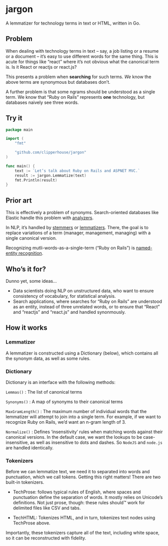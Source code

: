 # jargon
A lemmatizer for technology terms in text or HTML, written in Go.

## Problem
When dealing with technology terms in text – say, a job listing or a resume or a document – 
it’s easy to use different words for the same thing. This is acute for things like “react” where it’s not obvious
what the canonical term is. Is it React or reactjs or react.js?

This presents a problem when **searching** for such terms. _We_ know the above terms are synonymous but databases don’t.

A further problem is that some ngrams should be understood as a single term. We know that “Ruby on Rails” represents 
**one** technology, but databases naively see three words.


## Try it

```go
package main

import (
    "fmt"

    "github.com/clipperhouse/jargon"
)

func main() {
    text := `Let’s talk about Ruby on Rails and ASPNET MVC.`
    result := jargon.Lemmatize(text)
    fmt.Println(result)
}
```

## Prior art
This is effectively a problem of synonyms. Search-oriented databases like Elastic handle this problem with [analyzers](https://www.elastic.co/guide/en/elasticsearch/reference/current/analysis-analyzers.html).

In NLP, it’s handled by [stemmers](https://en.wikipedia.org/wiki/Stemming) or [lemmatizers](https://en.wikipedia.org/wiki/Lemmatisation). There, the goal is to replace variations of a term (manager, management, managing) with a single canonical version.

Recognizing mutli-words-as-a-single-term (“Ruby on Rails”) is [named-entity recognition](https://en.wikipedia.org/wiki/Named-entity_recognition).

## Who’s it for?
Dunno yet, some ideas…

- Data scientists doing NLP on unstructured data, who want to ensure consistency of vocabulary, for statistical analysis.
- Search applications, where searches for “Ruby on Rails” are understood as an entity, instead of three unrelated words, or to ensure that “React” and “reactjs” and “react.js” and handled synonmously.

## How it works

### Lemmatizer
A lemmatizer is constructed using a Dictionary (below), which contains all the synonym data, as well as some rules.

### Dictionary
Dictionary is an interface with the following methods:

`Lemmas()` : The list of canonical terms

`Synonyms()` : A map of synonyms to their canonical terms

`MaxGramLength()` : The maximum number of individual words that the lemmatizer will attempt to join into a single term. For example, if we want to recognize Ruby on Rails, we’d want an n-gram length of 3.

`Normalize()` : Defines ‘insensitivity’ rules when matching words against their canonical versions. In the default case, we want the lookups to be case-insensitive, as well as insensitive to dots and dashes. So `NodeJS` and `node.js` are handled identically.

### Tokenizers
Before we can lemmatize text, we need it to separated into words and punctuation, which we call tokens. Getting this right matters! There are two built-in tokenizers.

- TechProse: follows typical rules of English, where spaces and punctuation define the separation of words. It mostly relies on Unicode’s definitions. Not just prose, though: these rules should™️ work for delimited files like CSV and tabs.

- TechHTML: Tokenizes HTML, and in turn, tokenizes text nodes using TechProse above.

Importantly, these tokenizers capture all of the text, including white space, so it can be reconstructed with fidelity.

